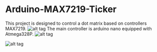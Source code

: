 # Arduino-MAX7219-Ticker
This project is designed to control a dot matrix based on controllers MAX7219.
![alt tag](https://github.com/Thermazote/Arduino-MAX7219-Ticker/raw/develop/Pics/MAX7219_LED8x32.jpg)
The main controller is arduino nano equipped with Atmega328P.
![alt tag](https://github.com/Thermazote/Arduino-MAX7219-Ticker/raw/develop/Pics/Arduino_Nano.jpg)

![alt tag](https://github.com/Thermazote/Arduino-MAX7219-Ticker/raw/develop/Pics/App_LOGO.png)